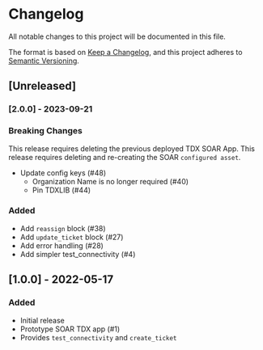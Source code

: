 # Changelog
All notable changes to this project will be documented in this file.

The format is based on [Keep a
Changelog](https://keepachangelog.com/en/1.0.0/), and this project
adheres to [Semantic Versioning](https://semver.org/spec/v2.0.0.html).

## [Unreleased]

### [2.0.0] - 2023-09-21

### Breaking Changes

This release requires deleting the previous deployed TDX SOAR App.
This release requires deleting and re-creating the SOAR `configured asset`.

- Update config keys (#48) 
  - Organization Name is no longer required (#40)
  - Pin TDXLIB (#44)

### Added

- Add `reassign` block (#38)
- Add `update_ticket` block (#27)
- Add error handling (#28)
- Add simpler test_connectivity (#4)

## [1.0.0] - 2022-05-17

### Added

- Initial release
- Prototype SOAR TDX app (#1)
- Provides `test_connectivity` and `create_ticket`